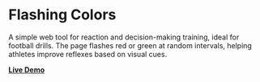 # Flashing Colors

A simple web tool for reaction and decision-making training, ideal for football drills. The page flashes red or green at random intervals, helping athletes improve reflexes based on visual cues.

[**Live Demo**](https://kevinpaulretiban.github.io/flashing-colors/)
